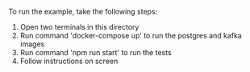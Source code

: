 To run the example, take the following steps:
1. Open two terminals in this directory
2. Run command 'docker-compose up' to run the postgres and kafka images
3. Run command 'npm run start' to run the tests
4. Follow instructions on screen